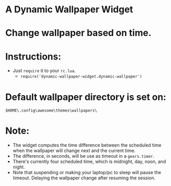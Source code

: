 # A Dynamic Wallpaper Widget

# Change wallpaper based on time.

# Instructions:  
+ Just `require` it to your `rc.lua`.  
	+ `require('dynamic-wallpaper-widget.dynamic-wallpaper')`  

# Default wallpaper directory is set on:  
`$HOME\.config\awesome\themes\wallpapers\`  


# Note:  
+ The widget computes the time difference between the scheduled time when the wallpaper will change next and the current time.
+ The difference, in seconds, will be use as timeout in a `gears.timer`.
+ There's currently four scheduled time, which is midnight, day, noon, and night.
+ Note that suspending or making your laptop/pc to sleep will pause the timeout. Delaying the wallpaper change after resuming the session.